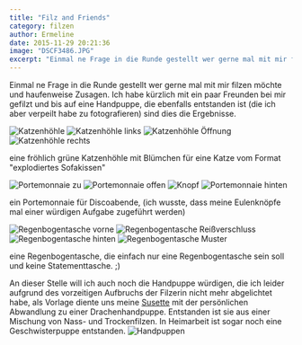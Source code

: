 ```yaml
---
title: "Filz and Friends"
category: filzen
author: Ermeline
date: 2015-11-29 20:21:36
image: "DSCF3486.JPG"
excerpt: "Einmal ne Frage in die Runde gestellt wer gerne mal mit mir filzen möchte und haufenweise Zusagen."
---
```


Einmal ne Frage in die Runde gestellt wer gerne mal mit mir filzen möchte und haufenweise Zusagen. Ich habe kürzlich mit ein paar Freunden bei mir gefilzt und bis auf eine Handpuppe, die ebenfalls entstanden ist (die ich aber verpeilt habe zu fotografieren) sind dies die Ergebnisse.

![Katzenhöhle](DSCF3475.JPG)
![Katzenhöhle links](DSCF3476.JPG)
![Katzenhöhle Öffnung](DSCF3477.JPG)
![Katzenhöhle rechts](DSCF3478.JPG)

eine fröhlich grüne Katzenhöhle mit Blümchen für eine Katze vom Format "explodiertes Sofakissen"


![Portemonnaie zu](DSCF3479.JPG)
![Portemonnaie offen](DSCF3480.JPG)
![Knopf](DSCF3481.JPG)
![Portemonnaie hinten](DSCF3482.JPG)

ein Portemonnaie für Discoabende, (ich wusste, dass meine Eulenknöpfe mal einer würdigen Aufgabe zugeführt werden)


![Regenbogentasche vorne](DSCF3483.JPG)
![Regenbogentasche Reißverschluss](DSCF3484.JPG)
![Regenbogentasche hinten](DSCF3485.JPG)
![Regenbogentasche Muster](DSCF3487.JPG)

eine Regenbogentasche, die einfach nur eine Regenbogentasche sein soll und keine Statementtasche. ;)


An dieser Stelle will ich auch noch die Handpuppe würdigen, die ich leider aufgrund des vorzeitigen Aufbruchs der Filzerin nicht mehr abgelichtet habe, als Vorlage diente uns meine [Susette](/2015/07/filzen-filzen-filzen/) mit der persönlichen Abwandlung zu einer Drachenhandpuppe. Entstanden ist sie aus einer Mischung von Nass- und Trockenfilzen. In Heimarbeit ist sogar noch eine Geschwisterpuppe entstanden.
![Handpuppen](Handpuppen.jpg)

